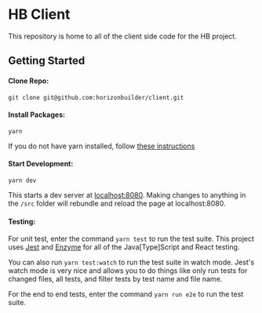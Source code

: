 # HB Client

This repository is home to all of the client side code for the HB project.

## Getting Started

#### Clone Repo:

```
git clone git@github.com:horizonbuilder/client.git
```

#### Install Packages:

```
yarn
```

If you do not have yarn installed, follow [these instructions](https://yarnpkg.com/en/docs/install)

#### Start Development:

```
yarn dev
```

This starts a dev server at [localhost:8080](localhost:8080). Making changes to anything in the `/src` folder will rebundle and reload the page at localhost:8080.

#### Testing:

For unit test, enter the command `yarn test` to run the test suite. This project uses [Jest](https://facebook.github.io/jest/) and [Enzyme](http://airbnb.io/enzyme/index.html) for all of the Java[Type]Script and React testing.

You can also run `yarn test:watch` to run the test suite in watch mode. Jest's watch mode is very nice and allows you to do things like only run tests for changed files, all tests, and filter tests by test name and file name.

For the end to end tests, enter the command `yarn run e2e` to run the test suite.
